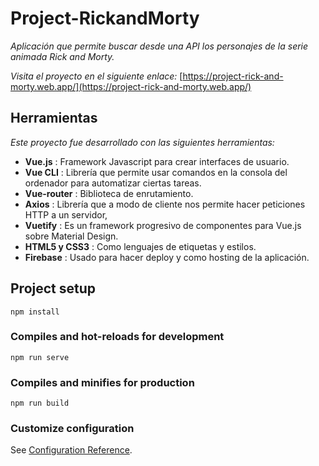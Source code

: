 # Project-RickandMorty
*Aplicación que permite buscar desde una API los personajes de la serie animada Rick and Morty.*

*Visita el proyecto en el siguiente enlace:*
 [https://project-rick-and-morty.web.app/](https://project-rick-and-morty.web.app/)

## Herramientas 
*Este proyecto fue desarrollado con las siguientes herramientas:*

- **Vue.js**       : Framework Javascript para crear interfaces de usuario.
- **Vue CLI**      : Librería que permite usar comandos en la consola del ordenador para automatizar ciertas tareas.
- **Vue-router**   : Biblioteca de enrutamiento.
- **Axios**        : Librería que a modo de cliente nos permite hacer peticiones HTTP a un servidor,
- **Vuetify**      : Es un framework progresivo de componentes para Vue.js sobre Material Design.
- **HTML5 y CSS3** : Como lenguajes de etiquetas y estilos.
- **Firebase**     : Usado para hacer deploy y como hosting de la aplicación.


## Project setup
```
npm install
```

### Compiles and hot-reloads for development
```
npm run serve
```

### Compiles and minifies for production
```
npm run build
```

### Customize configuration
See [Configuration Reference](https://cli.vuejs.org/config/).
